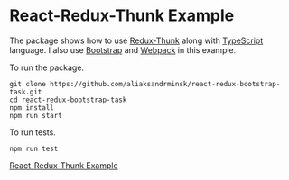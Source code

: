 # React-Redux-Thunk Example

The package shows how to use [Redux-Thunk](https://github.com/reduxjs/redux-thunk) along with [TypeScript](https://www.typescriptlang.org/) language.
I also use [Bootstrap](https://getbootstrap.com/) and [Webpack](https://webpack.js.org/) in this example.

To run the package.

```
git clone https://github.com/aliaksandrminsk/react-redux-bootstrap-task.git
cd react-redux-bootstrap-task
npm install
npm run start
```

To run tests.

```
npm run test
```

[React-Redux-Thunk Example
](https://react-redux-bootstrap-task.web.app/)
